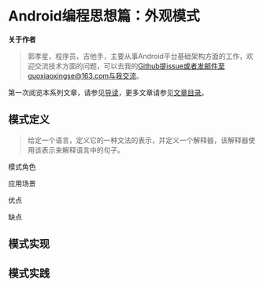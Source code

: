# Android编程思想篇：外观模式

**关于作者**

>郭孝星，程序员，吉他手，主要从事Android平台基础架构方面的工作，欢迎交流技术方面的问题，可以去我的[Github](https://github.com/guoxiaoxing)提issue或者发邮件至guoxiaoxingse@163.com与我交流。

第一次阅览本系列文章，请参见[导读](https://github.com/guoxiaoxing/android-open-source-project-analysis/blob/master/doc/导读.md)，更多文章请参见[文章目录](https://github.com/guoxiaoxing/android-open-source-project-analysis/blob/master/README.md)。

## 模式定义

>给定一个语言，定义它的一种文法的表示，并定义一个解释器，该解释器使用该表示来解释语言中的句子。

模式角色

应用场景

优点

缺点

## 模式实现

## 模式实践
